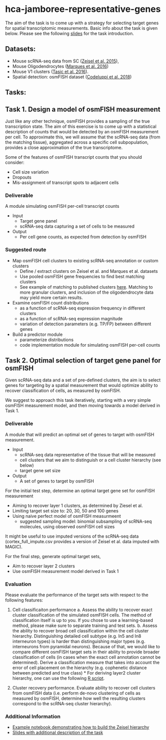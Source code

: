 # hca-jamboree-representative-genes

The aim of the task is to come up with a strategy for selecting target genes for spatial transcriptomic measurements. 
Basic info about the task is given below. Please see the following [slides](https://docs.google.com/presentation/d/1wODQEw3ni53M5npjFuV8oe5PwgW2vJe-RVRZSBW8AMo/edit?usp=sharing) for the task introduction.

## Datasets: 
- Mouse scRNA-seq data from SC ([Zeisel et al. 2015](http://science.sciencemag.org/content/early/2015/02/18/science.aaa1934)), 
- Mouse Oligodendrocytes ([Marques et al. 2016](http://science.sciencemag.org/content/352/6291/1326)) 
- Mouse V1 clusters ([Tasic et al. 2016](https://www.nature.com/articles/nn.4216)). 
- Spatial detection: osmFISH dataset ([Codeluppi et al. 2018](https://www.biorxiv.org/content/early/2018/03/04/276097))
 
## Tasks:

## Task 1. Design a model of osmFISH measurement 
Just like any other technique, osmFISH provides a sampling of the true transcription state. The aim of this exercise is to come up with a statistical description of counts that would be detected by an osmFISH measurement per cell. To approximate this, we will assume that the scRNA-seq data (from the matching tissue), aggregated across a specific cell subpopulation, provides a close approximation of the true transcriptome. 

Some of the features of osmFISH transcript counts that you should consider:
* Cell size variation
* Dropouts
* Mis-assignment of transcript spots to adjacent cells

### Deliverable 
A module simulating osmFISH per-cell transcript counts
* Input 
   * Target gene panel
   * scRNA-seq data capturing a set of cells to be measured
* Output
   * Per cell gene counts, as expected from detection by osmFISH 

### Suggested route
* Map osmFISH cell clusters to existing  scRNA-seq annotation or custom clusters
   * Define / extract clusters on Zeisel et al. and Marques et al. datasets
   * Use pooled osmFISH gene frequencies to find best matching clusters
   * See example of matching to published clusters [here](http://pklab.med.harvard.edu/peterk/hca/jamboree2/Cluster_Matching_Example.html). Matching to more granular clusters, and inclusion of the oligodendrocyte data may yield more certain results.
* Examine osmFISH count distributions
   * as a function of scRNA-seq expression frequency in different clusters
   * as a function of scRNA-seq expression magnitude
   * variation of detection parameters (e.g. TP/FP) between different genes
* Build a predictor module
   * parameterize distributions
   * code implementation module for simulating osmFISH per-cell counts

 
## Task 2. Optimal selection of target gene panel for osmFISH

Given scRNA-seq data and a set of pre-defined clusters, the aim is to select genes for targeting by a spatial measurement that would optimize ability to recover classification of cells, as measured by osmFISH. 

We suggest to approach this task iteratively, starting with a very simple osmFISH measurement model, and then moving towards a model derived in Task 1. 

### Deliverable 
A module that will predict an optimal set of genes to target with osmFISH measurement.
* Input
   * scRNA-seq data representative of the tissue that will be measured
   * cell clusters that we aim to distinguish or a cell cluster hierarchy (see below)
   * target gene set size
* Output
   * A set of genes to target by osmFISH

For the initial test step, determine an optimal target gene set for osmFISH measurement
* Aiming to recover layer 1 clusters, as determined by Ziesel et al.
* Limiting target set size to: 20, 30, 50 and 100 genes
* Using naive perfect model of osmFISH measurmeent
   * suggested sampling model: binomial subsampling of scRNA-seq molecules, using observed osmFISH cell sizes

It might be useful to use imputed versions of the scRNA-seq data (cortex_full_impute.csv provides a version of Zeisel et al. data imputed with MAGIC).

For the final step, generate optimal target sets,
* Aim to recover layer 2 clusters
* Use osmFISH measurement model derived in Task 1


### Evaluation
Please evaluate the performance of the target sets with respect to the following features:
1. Cell classificaiton performance
  a. Assess the ability to recover exact cluster classification of the simulated osmFISH cells. The method of classification itself is up to you. If you chose to use a learning-based method, please make sure to separate training and test sets.
  b. Assess the ability to recover broad cell classification within the cell cluster hierarchy. Distinguishing detailed cell subtype (e.g. In5 and In8 interneuron types) is harder than distinguishing major types (e.g. interneurons from pyramidal neurons). Because of that, we would like to compare different osmFISH target sets in their ability to provide broader classification of cells (in cases when the exact cell annotation cannot be determined). Derive a classification measure that takes into account the error of cell placement on the hierarchy (e.g. cophenetic distance between predicted and true class)
        * For deriving layer2 cluster hierarchy, one can use the following [R script](ziesel.hierarchy.Rmd). 

2. Cluster recovery performance. Evaluate ability to recover cell clusters from osmFISH data (i.e. perform de-novo clustering of cells as measured by osmFISH, determine how well the resulting clusters correspond to the scRNA-seq cluster hierarchy).

### Additional Information

* [Example notebook demonstrating how to build the Zeisel hierarchy](https://cdn.rawgit.com/HumanCellAtlas/hca-jamboree-representative-genes/master/ziesel.hierarchy.nb.html)
* [Slides with additional description of the task](https://docs.google.com/presentation/d/1wODQEw3ni53M5npjFuV8oe5PwgW2vJe-RVRZSBW8AMo/edit?usp=sharing)
